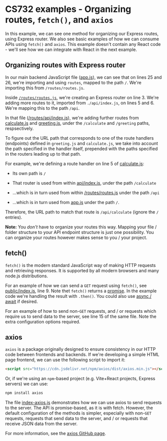 # CS732 examples - Organizing routes, `fetch()`, and `axios`

In this example, we can see one method for organizing our Express routes, using Express router. We also see basic examples of how we can consume APIs using `fetch()` and `axios`. This example doesn't contain any React code - we'll see how we can integrate with React in the next example.

## Organizing routes with Express router

In our main backend JavaScript file ([app.js](./src/app.js)), we can see that on lines 25 and 26, we're importing and using `routes`, mapped to the path `/`. We're importing this from `/routes/routes.js`.

Inside [`/routes/routes.js`](./src/routes/routes.js), we're creating an Express router on line 3. We're adding more routes to it, imported from `./api/index.js`, on lines 5 and 6. We're mapping this to the path `/api`.

In that file ([/routes/api/index.js](./src/routes/api/index.js)), we're adding further routes from [calculate.js](./src/routes/api/calculate.js) and [greeting.js](./src/routes/api/greeting.js), under the `/calculate` and `/greeting` paths, respsectively.

To figure out the URL path that corresponds to one of the route handlers (endpoints) defined in `greeting.js` and `calculate.js`, we take into account the path specified in the handler itself, prepended with the paths specified in the routers leading up to that path.

For example, we're defining a route handler on line 5 of [calculate.js](./src/routes/api/calculate.js):

- Its own path is `/`

- That router is used from within [api/index.js](./src/routes/api/index.js), under the path `/calculate`

- ...which is in turn used from within [/routes/routes.js](./src/routes/routes.js) under the path `/api`

- ...which is in turn used from [app.js](./src/app.js) under the path `/`.

Therefore, the URL path to match that route is `/api/calculate` (ignore the `/` entries).

**Note:** You _don't_ have to organize your routes this way. Mapping your file / folder structure to your API endpoint structure is just one possibility. You can organize your routes however makes sense to you / your project.

## fetch()

`fetch()` is the modern standard JavaScript way of making HTTP requests and retrieving responses. It is supported by all modern browsers and many node.js distributions.

For an example of how we can send a `GET` request using `fetch()`, see [public/index.js](./public/index.js), line 9. Note thet `fetch()` returns a [promise](https://developer.mozilla.org/en-US/docs/Web/JavaScript/Reference/Global_Objects/Promise). In the example code we're handling the result with `.then()`. You could also use [async / await](https://developer.mozilla.org/en-US/docs/Learn/JavaScript/Asynchronous/Async_await) if desired.

For an example of how to send non-`GET` requests, and / or requests which require us to send data to the server, see line 15 of the same file. Note the extra configuration options required.

## axios

`axios` is a package originally designed to ensure consistency in our HTTP code between frontends and backends. If we're developing a simple HTML page frontend, we can use the following script to import it:

```html
<script src="https://cdn.jsdelivr.net/npm/axios/dist/axios.min.js"></script>
```

Or, if we're using an `npm`-based project (e.g. Vite+React projects, Express servers) we can use:

```sh
npm install axios
```

The file [index-axios.js](./public/index-axios.js) demonstrates how we can use axios to send requests to the server. The API is promise-based, as it is with fetch. However, the default configuration of the methods is simpler, especially with non-`GET` requests, requests that send data to the server, and / or requests that receive JSON data from the server.

For more information, see the [axios GitHub page](https://github.com/axios/axios#example).
